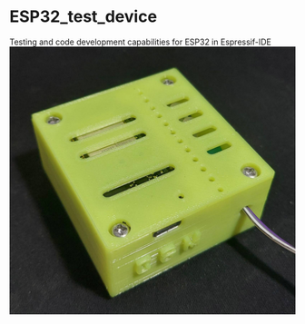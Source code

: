 # ESP32_test_device
Testing and code development capabilities for ESP32 in Espressif-IDE
![Image alt](https://github.com/centroparotjag/ESP32_test_device/blob/main/ESP32testDevice.jpeg)

